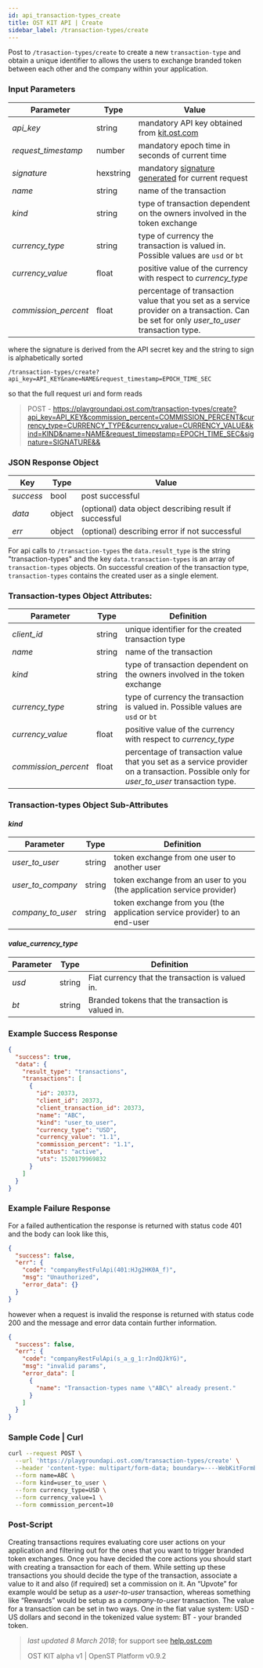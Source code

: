 ```yaml
---
id: api_transaction-types_create
title: OST KIT API | Create
sidebar_label: /transaction-types/create
---
```


Post to `/trasaction-types/create` to create a new `transaction-type` and obtain a unique identifier to allows the users to exchange branded token between each other and the company within your application.  

### Input Parameters 
| Parameter           | Type   | Value                                               |
|---------------------|--------|-----------------------------------------------------|
| _api_key_           | string    | mandatory API key obtained from [kit.ost.com](https://kit.ost.com) |
| _request_timestamp_ | number    | mandatory epoch time in seconds of current time |
| _signature_         | hexstring | mandatory [signature generated]() for current request |
| _name_              | string    | name of the transaction |
| _kind_              | string    | type of transaction dependent on the owners involved in the token exchange|
| _currency_type_     | string    | type of currency the transaction is valued in. Possible values are `usd` or `bt`   |
| _currency_value_    | float     | positive value of the currency with respect to _currency_type_|
| _commission_percent_| float     | percentage of transaction value that you set as a service provider on a transaction. Can be set for only _user_to_user_ transaction type. |

where the signature is derived from the API secret key and the string to sign is alphabetically sorted

`/transaction-types/create?api_key=API_KEY&name=NAME&request_timestamp=EPOCH_TIME_SEC`

so that the full request uri and form reads

> POST - https://playgroundapi.ost.com/transaction-types/create?api_key=API_KEY&commission_percent=COMMISSION_PERCENT&currency_type=CURRENCY_TYPE&currency_value=CURRENCY_VALUE&kind=KIND&name=NAME&request_timepstamp=EPOCH_TIME_SEC&signature=SIGNATURE&&

### JSON Response Object

| Key        | Type   | Value      |
|------------|--------|------------|
| _success_  | bool   | post successful |
| _data_     | object | (optional) data object describing result if successful   |
| _err_      | object | (optional) describing error if not successful |

For api calls to `/transaction-types` the `data.result_type` is the string "transaction-types"
and the key `data.transaction-types` is an array of `transaction-types` objects.
On successful creation of the transaction type, `transaction-types` contains the created user as a single element.

### Transaction-types Object Attributes:

| Parameter           | Type   | Definition  |
|---------------------|--------|----------------------------------|
| _client_id_         | string | unique identifier for the created transaction type
| _name_              | string | name of the transaction |
| _kind_              | string | type of transaction dependent on the owners involved in the token exchange|
| _currency_type_     | string | type of currency the transaction is valued in. Possible values are `usd` or `bt`   |
| _currency_value_    | float  | positive value of the currency with respect to _currency_type_|
| _commission_percent_| float  | percentage of transaction value that you set as a service provider on a transaction. Possible only for _user_to_user_ transaction type. |


### Transaction-types Object Sub-Attributes

#### _kind_  
| Parameter       | Type   | Definition  |
|-----------------|--------|----------------------------------|
| _user_to_user_    | string | token exchange from one user to another user |
| _user_to_company_ | string | token exchange from an user to you (the application service provider) |
| _company_to_user_ | string | token exchange from you (the application service provider) to an end-user  |

#### _value_currency_type_ 
| Parameter | Type   | Definition  |
|-----------|--------|--------------------------------------------------------|
| _usd_       | string | Fiat currency that the transaction is valued in.   |
| _bt_        | string | Branded tokens that the transaction is valued in.  |


### Example Success Response

```json
{
  "success": true,
  "data": {
    "result_type": "transactions",
    "transactions": [
      {
        "id": 20373,
        "client_id": 20373,
        "client_transaction_id": 20373,
        "name": "ABC",
        "kind": "user_to_user",
        "currency_type": "USD",
        "currency_value": "1.1",
        "commission_percent": "1.1",
        "status": "active",
        "uts": 1520179969832
      }
    ]
  }
}

```


### Example Failure Response
For a failed authentication the response is returned with status code 401 and the body can look like this,

```json
{
  "success": false,
  "err": {
    "code": "companyRestFulApi(401:HJg2HK0A_f)",
    "msg": "Unauthorized",
    "error_data": {}
  }
}
```
however when a request is invalid the response is returned with status code 200 and the message and error data contain further information.
```json
{
  "success": false,
  "err": {
    "code": "companyRestFulApi(s_a_g_1:rJndQJkYG)",
    "msg": "invalid params",
    "error_data": [
      {
        "name": "Transaction-types name \"ABC\" already present."
      }
    ]
  }
}
```

### Sample Code | Curl
```bash
curl --request POST \
  --url 'https://playgroundapi.ost.com/transaction-types/create' \
  --header 'content-type: multipart/form-data; boundary=----WebKitFormBoundary7MA4YWxkTrZu0gW' \
  --form name=ABC \
  --form kind=user_to_user \
  --form currency_type=USD \
  --form currency_value=1 \
  --form commission_percent=10
```


### Post-Script 
Creating transactions requires evaluating core user actions on your application and filtering out for the ones that you want to trigger branded token exchanges. Once you have decided the core actions you should start with creating a transaction for each of them. While setting up these transactions you should decide the type of the transaction, associate a value to it and also (if required) set a commission on it. An “Upvote” for example would be setup as a _user-to-user_ transaction, whereas something like “Rewards”  would be setup as a _company-to-user_ transaction. The value for a transaction can be set in two ways. One in the fiat value system: USD - US dollars and second in the tokenized value system: BT - your branded token.

>_last updated 8 March 2018_; for support see [help.ost.com](help.ost.com)
>
> OST KIT alpha v1 | OpenST Platform v0.9.2